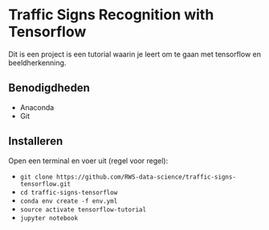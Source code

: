 # Traffic Signs Recognition with Tensorflow
Dit is een project is een tutorial waarin je leert om te gaan met tensorflow en beeldherkenning.

## Benodigdheden 
* Anaconda
* Git

## Installeren
Open een terminal en voer uit (regel voor regel):
 * `git clone https://github.com/RWS-data-science/traffic-signs-tensorflow.git`
 * `cd traffic-signs-tensorflow`
 * `conda env create -f env.yml`
 * `source activate tensorflow-tutorial`
 * `jupyter notebook`
